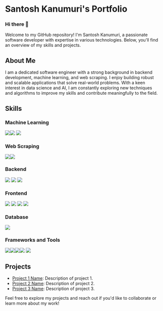 
# Santosh Kanumuri's Portfolio
### Hi there 👋
Welcome to my GitHub repository! I'm Santosh Kanumuri, a passionate software developer with expertise in various technologies. Below, you'll find an overview of my skills and projects.

## About Me
I am a dedicated software engineer with a strong background in backend development, machine learning, and web scraping. I enjoy building robust and scalable applications that solve real-world problems. With a keen interest in data science and AI, I am constantly exploring new techniques and algorithms to improve my skills and contribute meaningfully to the field.

## Skills

### Machine Learning
<img src="https://img.icons8.com/color/48/000000/tensorflow.png"/><img src="https://img.icons8.com/color/48/000000/pandas.png"/> <img src="https://img.icons8.com/color/48/000000/scikit-learn.png"/>

### Web Scraping
<img src="https://img.icons8.com/color/48/000000/beautiful-soup.png"/><img src="https://img.icons8.com/color/48/000000/requests.png"/> 

### Backend
<img src="https://img.icons8.com/color/48/000000/java-coffee-cup-logo.png"/> <img src="https://img.icons8.com/color/48/000000/python.png"/> <img src="https://img.icons8.com/color/48/000000/nodejs.png"/> 

### Frontend
<img src="https://img.icons8.com/color/48/000000/html-5.png"/> <img src="https://img.icons8.com/color/48/000000/css3.png"/> <img src="https://img.icons8.com/color/48/000000/javascript.png"/> <img src="https://img.icons8.com/color/48/000000/react-native.png"/> 

### Database
<img src="https://img.icons8.com/color/48/000000/mysql.png"/> 

### Frameworks and Tools
<img src="https://img.icons8.com/color/48/000000/django.png"/><img src="https://img.icons8.com/ios-filled/50/000000/selenium-test-automation.png"/><img src="https://img.icons8.com/color/48/000000/git.png"/><img src="https://img.icons8.com/ios-filled/50/000000/api.png"/> <img src="https://img.icons8.com/color/48/000000/linux.png"/> 

## Projects
- [Project 1 Name](link-to-project1): Description of project 1.
- [Project 2 Name](link-to-project2): Description of project 2.
- [Project 3 Name](link-to-project3): Description of project 3.

Feel free to explore my projects and reach out if you'd like to collaborate or learn more about my work!
